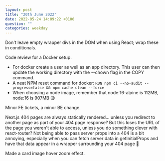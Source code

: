 ```yaml
---
layout: post
title: "20th June 2022"
date: 2022-05-24 14:09:22 +0100
question: ""
categories: weekday
---
```


Don't leave empty wrapper divs in the DOM when using React; wrap these in conditionals.

Code review for a Docker setup.

- For docker create a user as well as an app directory. This user can then update the working directory with the --chown flag in the COPY command.
- A neat NPM reset command for docker: `RUN npm ci --no-audit --progress=false && npm cache clean --force`
- When choosing a node image, remember that node:16-alpine is 112MB, node:16 is 907MB 😦

Minor FE tickets, a minor BE change.

Next.js 404 pages are always statically rendered... unless you redirect to another page as part of your 404 page response? But this loses the URL of the page you weren't able to access, unless you do something clever with react-router? Not being able to pass server props into a 404 is a bit annoying, especially when you can fetch server data in getInitialProps and have that data appear in a wrapper surrounding your 404 page 🤔

Made a card image hover zoom effect.
